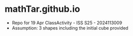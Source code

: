 # mathTar.github.io
- Repo for 19 Apr ClassActivity - ISS S25 - 2024113009
- Assumption: 3 shapes including the initial cube provided
